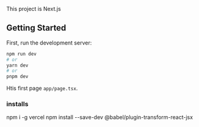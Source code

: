 This project is Next.js

## Getting Started

First, run the development server:

```bash
npm run dev
# or
yarn dev
# or
pnpm dev
```

Htis first page `app/page.tsx`.

### installs ###

npm i -g vercel
npm install --save-dev @babel/plugin-transform-react-jsx